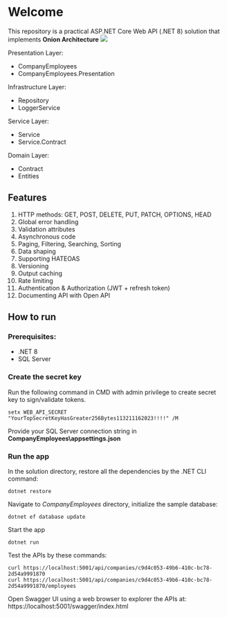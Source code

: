 # Welcome
This repository is a practical ASP.NET Core Web API (.NET 8) solution that implements **Onion Architecture**
![](https://code-maze.com/wp-content/uploads/2021/07/onion_architecture.jpeg)

Presentation Layer:
 - CompanyEmployees
 - CompanyEmployees.Presentation

Infrastructure Layer:
 - Repository
 - LoggerService
 
Service Layer:
 - Service
 - Service.Contract

Domain Layer:
 - Contract
 - Entities

## Features

 1. HTTP methods: GET, POST, DELETE, PUT, PATCH, OPTIONS, HEAD
 2. Global error handling
 3. Validation attributes
 4. Asynchronous code
 5. Paging, Filtering, Searching, Sorting
 6. Data shaping
 7. Supporting HATEOAS
 8. Versioning
 9. Output caching
 10. Rate limiting
 11. Authentication & Authorization (JWT + refresh token)
 12. Documenting API with Open API

## How to run

### Prerequisites:
 - .NET 8
 - SQL Server
 ### Create the secret key
 Run the following command in CMD with admin privilege to create secret key to sign/validate tokens.

    setx WEB_API_SECRET "YourTopSecretKeyHasGreater256Bytes113211162023!!!!" /M

Provide your SQL Server connection string in **CompanyEmployees\appsettings.json**

### Run the app
In the solution directory, restore all the dependencies by the .NET CLI command:

    dotnet restore
Navigate to *CompanyEmployees* directory, initialize the sample database:

    dotnet ef database update

Start the app

    dotnet run

Test the APIs by these commands:

    curl https://localhost:5001/api/companies/c9d4c053-49b6-410c-bc78-2d54a9991870
    curl https://localhost:5001/api/companies/c9d4c053-49b6-410c-bc78-2d54a9991870/employees

Open Swagger UI using a web browser to explorer the APIs at: https://localhost:5001/swagger/index.html
